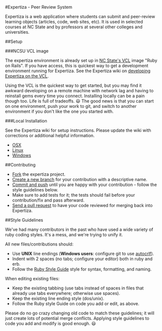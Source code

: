 #Expertiza - Peer Review System

Expertiza is a web application where students can submit and peer-review learning objects (articles, code, web sites, etc). It is used in selected courses at NC State and by professors at several other colleges and universities.

##Setup

###NCSU VCL image

The expertiza environment is already set up in [NC State's VCL](https://vcl.ncsu.edu) image "Ruby on Rails".
If you have access, this is quickest way to get a development environment running for Expertiza.
See the Expertiza wiki on [developing Expertiza on the VCL](http://wikis.lib.ncsu.edu/index.php/Developing_Expertiza_on_the_VCL).

Using the VCL is the quickest way to get started, but you may find it awkward developing on a remote machine
with network lag and having to reinstall gems every time you connect. Installing locally can be a pain though too.
Life is full of tradeoffs. :smiley: The good news is that you can start on one environment, push your work to git,
and switch to another environment if you don't like the one you started with.

###Local Installation

See the Expertiza wiki for setup instructions. Please update the wiki with corrections or additional helpful information.

 * [OSX](http://wikis.lib.ncsu.edu/index.php/Creating_a_Mac_OS_X_Development_Environment_for_the_Expertiza_Application)
 * [Linux](http://wikis.lib.ncsu.edu/index.php/Creating_a_Linux_Development_Environment_for_the_Expertiza_Application)
 * [Windows](http://wikis.lib.ncsu.edu/index.php/Creating_a_Windows_Development_Environment_for_the_Expertiza_Application)

##Contributing

 * [Fork](http://help.github.com/fork-a-repo/) the expertiza project.
 * [Create a new branch](http://progit.org/book) for your contribution with a descriptive name.
 * [Commit and push](http://progit.org/book) until you are happy with your contribution - follow the style guidelines below.
 * Make sure to add tests for it; the tests should fail before your contribution/fix and pass afterward.
 * [Send a pull request](http://help.github.com/send-pull-requests) to have your code reviewed for merging back into Expertiza.

##Style Guidelines

We've had many contributors in the past who have used a wide variety of ruby coding styles. It's a mess, and we're trying to unify it.

All new files/contributions should:

 * Use **UNIX** line endings (**Windows users**: configure git to use [autocrlf](http://help.github.com/line-endings)).
 * Indent with 2 spaces (no tabs; configure your editor) both in ruby and erb.
 * Follow the [Ruby Style Guide](https://github.com/bbatsov/ruby-style-guide) style for syntax, formatting, and naming.

When editing existing files:

 * Keep the existing tabbing (use tabs instead of spaces in files that already use tabs everywhere; otherwise use spaces).
 * Keep the existing line ending style (dos/unix).
 * Follow the Ruby style Guide on code you add or edit, as above.

Please do no go crazy changing old code to match these guidelines; it will just create lots of potential merge conflicts.
Applying style guidelines to code you add and modify is good enough. :smiley:

